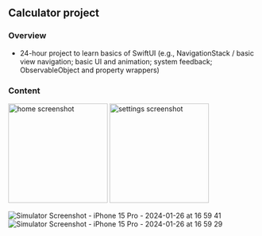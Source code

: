 ## Calculator project

### Overview
- 24-hour project to learn basics of SwiftUI (e.g., NavigationStack / basic view navigation; basic UI and animation; system feedback; ObservableObject and property wrappers)

### Content
<img src="https://github.com/benhernes/calculator/assets/67649594/d76e47db-892e-4f21-87ef-9bb68534cd78" alt="home screenshot" width="200"/>
<img src="https://github.com/benhernes/calculator/assets/67649594/f08c3c9b-9668-42fc-80d2-5d36c4fc56ea" alt="settings screenshot" width="200"/>


![Simulator Screenshot - iPhone 15 Pro - 2024-01-26 at 16 59 41]()
![Simulator Screenshot - iPhone 15 Pro - 2024-01-26 at 16 59 29]()
